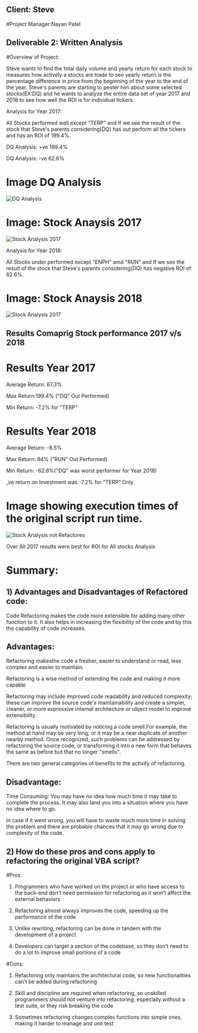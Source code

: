## Client: Steve
#Project Manager:Nayan Patel

## Deliverable 2: Written Analysis

#Overview of Project:

Steve wants to find the total daily volume and yearly return for each stock to measures how actively a stocks are trade to see yearly return is the percentage difference in price from the beginning of the year to the end of the year. Steve's parents are starting to pester him about some selected stocks(EX:DQ) and he wants to analyze the entire data set of year 2017 and 2018 to see how well the ROI is for individual tickers.

Analysis for Year 2017:

All Stocks performed well except "TERP" and If we see the result of the stock that Steve's parents considering(DQ) has out perform all the tickers and has an ROI of 199.4%.

DQ Analysis: +ve 199.4% 

DQ Analysis: -ve 62.6% 

# Image DQ Analysis

![DQ Analysis](resources/VBA_Challenge_2017-DQ.png)





# Image: Stock Anaysis 2017


![Stock Analysis 2017](resources/VBA_Challenge_2017-Refactored.png)


Analysis for Year 2018:

All Stocks under performed  except "ENPH" amd "RUN" and If we see the result of the stock that Steve's parents considering(DQ) has negative ROI of 62.6%.

# Image: Stock Anaysis 2018

![Stock Analysis 2017](resources/VBA_Challenge_2018-Refactored.png)


## Results Comaprig Stock performance 2017 v/s 2018

# Results Year 2017

Average Return: 67.3%

Max Return:199.4% ("DQ" Out Performed)

Min Return: -7.2% for "TERP" 


# Results Year 2018

Average Return: -8.5%

Max Return: 84% ("RUN" Out Performed)

Min Return: -62.6%("DQ" was worst performer for Year 2018)

_ve return on Investment was -7.2% for "TERP" Only

# Image showing execution times of the original script run time.

![Stock Analysis not Refactores](resources/VBA_Challenge_2017-NotRefactored.png)


Over All 2017 results were best for ROI for All stocks Analysis


# Summary:

## 1) Advantages and Disadvantages of Refactored code:

 Code Refactoring makes the code more extensible for adding many other function to it. It also helps in increasing the flexibility of the code and by this the capability of code increases.
 
 ## Advantages:
 
 Refactoring makesthe code a fresher, easier to understand or read, less complex and easier to maintain. 
 
 Refactoring is a wise method of extending the code and making it more capable
 
 Refactoring may include improved code readability and reduced complexity; these can improve the source code's maintainability and create a simpler, cleaner, or more expressive internal architecture or object model to improve extensibility.
 
 Refactoring is usually motivated by noticing a code smell.For example, the method at hand may be very long, or it may be a near duplicate of another nearby method. Once recognized, such problems can be addressed by refactoring the source code, or transforming it into a new form that behaves the same as before but that no longer "smells".
 
 There are two general categories of benefits to the activity of refactoring.

 
 ## Disadvantage:
 Time Consuming: You may have no idea how much time it may take to complete the process. It may also land you into a situation where you have no idea where to go.
 
 In case if it went wrong, you will have to waste much more time in solving the problem and there are probable chances that it may go wrong due to complexity of the code.

## 2) How do these pros and cons apply to refactoring the original VBA script?

#Pros:

1. Programmers who have worked on the project or who have access to the back-end don’t need permission for refactoring as it won’t affect the external behaviors

2. Refactoring almost always improves the code, speeding up the performance of the code

3. Unlike rewriting, refactoring can be done in tandem with the development of a project

4. Developers can target a section of the codebase, so they don’t need to do a lot to improve small portions of a code

#Cons:
1. Refactoring only maintains the architectural code, so new functionalities can’t be added during refactoring

2. Skill and discipline are required when refactoring, so unskilled programmers should not venture into refactoring, especially without a test suite, or they risk breaking the code

3. Sometimes refactoring changes complex functions into simple ones, making it harder to manage and unit test
